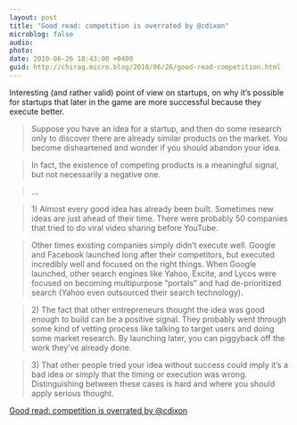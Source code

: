 ```yaml
---
layout: post
title: "Good read: competition is overrated by @cdixon"
microblog: false
audio: 
photo: 
date: 2010-06-26 18:43:00 +0400
guid: http://chirag.micro.blog/2010/06/26/good-read-competition.html
---
```

<p>Interesting (and rather valid) point of view on startups, on why it’s possible for startups that later in the game are more successful because they execute better.</p>
<blockquote>Suppose you have an idea for a startup, and then do some research only to discover there are already similar products on the market. You become disheartened and wonder if you should abandon your idea.</blockquote>
<blockquote>In fact, the existence of competing products is a meaningful signal, but not necessarily a negative one.</blockquote>
<blockquote>…</blockquote>
<blockquote>1) Almost every good idea has already been built. Sometimes new ideas are just ahead of their time. There were probably 50 companies that tried to do viral video sharing before YouTube.</blockquote>
<blockquote>Other times existing companies simply didn’t execute well. Google and Facebook launched long after their competitors, but executed incredibly well and focused on the right things. When Google launched, other search engines like Yahoo, Excite, and Lycos were focused on becoming multipurpose “portals” and had de-prioritized search (Yahoo even outsourced their search technology).</blockquote>
<blockquote>2) The fact that other entrepreneurs thought the idea was good enough to build can be a positive signal. They probably went through some kind of vetting process like talking to target users and doing some market research. By launching later, you can piggyback off the work they’ve already done.</blockquote>
<blockquote>3) That other people tried your idea without success could imply it’s a bad idea or simply that the timing or execution was wrong. Distinguishing between these cases is hard and where you should apply serious thought.</blockquote>
<p><a href="http://cdixon.org/2010/06/26/competition-is-overrated/" target="_blank">Good read: competition is overrated by @cdixon</a></p>
